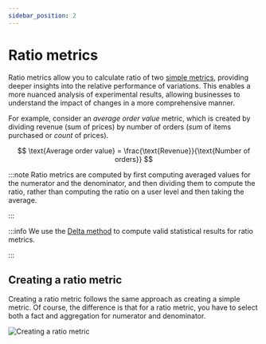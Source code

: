 ```yaml
---
sidebar_position: 2
---
```


# Ratio metrics

Ratio metrics allow you to calculate ratio of two [simple metrics](/data-management/metrics/simple-metric), providing deeper insights into the relative performance of variations. This enables a more nuanced analysis of experimental results, allowing businesses to understand the impact of changes in a more comprehensive manner.

For example, consider an _average order value_ metric, which is created by dividing revenue (sum of prices) by number of orders (_sum_ of items purchased or _count_ of prices).

$$
\text{Average order value} = \frac{\text{Revenue}}{\text{Number of orders}}
$$

:::note
Ratio metrics are computed by first computing averaged values for the numerator and the denominator, and then dividing them to compute the ratio, rather than computing the ratio on a user level and then taking the average.

:::

:::info
We use the [Delta method](/statistics/confidence-intervals/statistical-nitty-gritty) to compute valid statistical results for ratio metrics.

:::

## Creating a ratio metric

Creating a ratio metric follows the same approach as creating a simple metric.
Of course, the difference is that for a ratio metric, you have to select both a fact and aggregation for numerator and denominator.

![Creating a ratio metric](/img/data-management/metrics/create-ratio-metric.png)
